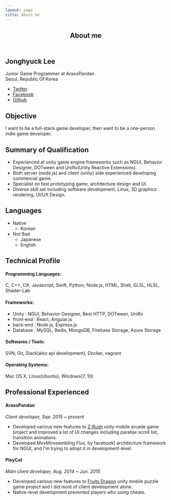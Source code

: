 ```yaml
---
layout: page
title: About me
---
```


<!-- Main -->
<div id="main" class="alt">

<!-- One -->
<section id="one">
    <div class="inner">
        <header class="major">
            <h1>About me</h1>
        </header>
        <h2 id="content">Jonghyuck Lee</h2>
        <p>Junior Game Programmer at ArasoPandan<br />Seoul, Republic Of Korea</p>
        <ul class="icons">
            <li><a href="" class="icon fa-twitter"><span class="label">Twitter</span></a></li>
            <li><a href="" class="icon fa-facebook"><span class="label">Facebook</span></a></li>
            <li><a href="" class="icon fa-github"><span class="label">Github</span></a></li>
        </ul>
        <h2 id="content">Objective</h2>
        <p>I want to be a full-stack game developer, then want to be a one-person indie game developer.</p>
        <h2 id="content">Summary of Qualification</h2>
        <ul>
            <li>Experienced at unity game engine frameworks such as NGUI, Behavior Designer, DOTween and UniRx(Unity Reactive Extensions).</li>
            <li>Both server (node.js) and client (unity) side experienced developing commercial game.</li>
            <li>Specialist on fast prototyping game, architecture design and UI.</li>
            <li>Diverse skill set including software development, Linux, 3D graphics rendering, UI/UX Design.</li>
        </ul>
        <h2 id="content">Languages</h2>
        <ul>
            <li>Native
                <ul>
                    <li>Korean</li>
                </ul>
            </li>
            <li>Not Bad
                <ul>
                    <li>Japanese</li>
                    <li>English</li>
                </ul>
            </li>
        </ul>
        <h2 id="content">Technical Profile</h2>
        <h4>Programming Languages:</h4>
        <p>C, C++, C#, Javascript, Swift, Python, Node.js, HTML, Shell, GLSL, HLSL, Shader-Lab</p>
        <h4>Frameworks:</h4>
        <ul>
            <li>Unity : NGUI, Behavior Designer, Best HTTP, DOTween, UniRx</li>
            <li>front-end : React, Angular.js</li>
            <li>back-end : Node.js, Express.js</li>
            <li>Database : MySQL, Redis, MongoDB, Firebase Storage, Azure Storage</li>
        </ul>
        <h4>Softwares / Tools:</h4>
        <p>SVN, Git, Slack(also api development), Docker, vagrant</p>
        <h4>Operating Systems:</h4>
        <p>Mac OS X, Linux(Ubuntu), Windows(7, 10)</p>
        <h2 id="content">Professional Experienced</h2>
        <h4>ArasoPandan</h4>
        <p><em>Client developer, Sep. 2015 ~ present</em></p>
        <ul>
            <li>Developed various new features to <a href="https://www.youtube.com/embed/hYKUAhHKNIU">Z-Rush</a> unity mobile arcade game project and improved a lot of UI changes including parallax scroll list, transition animatons.</li>
            <li>Developed MvvM(resembling Flux, by facebook) architecture framework for NGUI, and I'm trying to adopt it in development-level.</li>
        </ul>
        <h4>PlayCat</h4>
        <p><em>Main client developer, Aug. 2014 ~ Jun. 2015</em></p>
        <ul>
            <li>Developed various new features to <a href="">Fruits Dragon</a> unity mobile puzzle game project and I did most of client development alone.</li>
            <li>Native-level development prevented players who using cheats.</li>
        </ul>
    </div>
</section>

</div>
